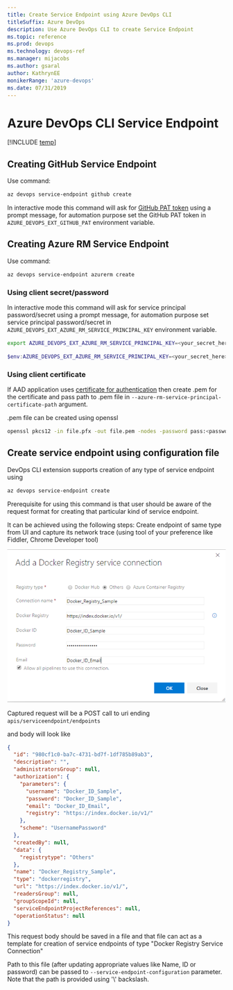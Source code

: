 ```yaml
---
title: Create Service Endpoint using Azure DevOps CLI  
titleSuffix: Azure DevOps 
description: Use Azure DevOps CLI to create Service Endpoint
ms.topic: reference 
ms.prod: devops 
ms.technology: devops-ref
ms.manager: mijacobs 
ms.author: gsaral
author: KathrynEE
monikerRange: 'azure-devops'
ms.date: 07/31/2019
---
```


# Azure DevOps CLI Service Endpoint

[!INCLUDE [temp](../includes/version-vsts-only.md)] 

## Creating GitHub Service Endpoint

Use command:

``` bash
az devops service-endpoint github create
```

In interactive mode this command will ask for [GitHub PAT token](https://help.github.com/en/articles/creating-a-personal-access-token-for-the-command-line) using a prompt message, for automation purpose set the GitHub PAT token in `AZURE_DEVOPS_EXT_GITHUB_PAT` environment variable.

## Creating Azure RM Service Endpoint

Use command:

```bash
az devops service-endpoint azurerm create
```

### Using client secret/password

In interactive mode this command will ask for service principal password/secret using a prompt message, for automation purpose set service principal password/secret in `AZURE_DEVOPS_EXT_AZURE_RM_SERVICE_PRINCIPAL_KEY` environment variable.

```bash
export AZURE_DEVOPS_EXT_AZURE_RM_SERVICE_PRINCIPAL_KEY=<your_secret_here>
```
```powershell
$env:AZURE_DEVOPS_EXT_AZURE_RM_SERVICE_PRINCIPAL_KEY=<your_secret_here>
```

### Using client certificate

If AAD application uses [certificate for authentication](/azure/active-directory/develop/active-directory-certificate-credentials) then create .pem for the certificate and pass path to .pem file in `--azure-rm-service-principal-certificate-path` argument.

.pem file can be created using openssl 

```bash
openssl pkcs12 -in file.pfx -out file.pem -nodes -password pass:<password_here>
```

## Create service endpoint using configuration file

DevOps CLI extension supports creation of any type of service endpoint using 

```bash
az devops service-endpoint create
```

Prerequisite for using this command is that user should be aware of the request format for creating that particular kind of service endpoint.

It can be achieved using the following steps:
Create endpoint of same type from UI and capture its network trace (using tool of your preference like Fiddler, Chrome Developer tool)

![Docker Create UI](media/DockerServiceEndpointCreateUI.png)

Captured request will be a POST call to uri ending
`apis/serviceendpoint/endpoints`

and body will look like 

```json
{
  "id": "980cf1c0-ba7c-4731-bd7f-1df785b89ab3",
  "description": "",
  "administratorsGroup": null,
  "authorization": {
    "parameters": {
      "username": "Docker_ID_Sample",
      "password": "Docker_ID_Sample",
      "email": "Docker_ID_Email",
      "registry": "https://index.docker.io/v1/"
    },
    "scheme": "UsernamePassword"
  },
  "createdBy": null,
  "data": {
    "registrytype": "Others"
  },
  "name": "Docker_Registry_Sample",
  "type": "dockerregistry",
  "url": "https://index.docker.io/v1/",
  "readersGroup": null,
  "groupScopeId": null,
  "serviceEndpointProjectReferences": null,
  "operationStatus": null
}
```

This request body should be saved in a file and that file can act as a template for creation of service endpoints of type "Docker Registry Service Connection"

Path to this file (after updating appropriate values like Name, ID or password) can be passed to `--service-endpoint-configuration` parameter.
Note that the path is provided using '\\' backslash.

